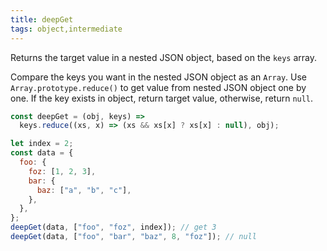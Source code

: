 ```yaml
---
title: deepGet
tags: object,intermediate
---
```


Returns the target value in a nested JSON object, based on the `keys` array.

Compare the keys you want in the nested JSON object as an `Array`.
Use `Array.prototype.reduce()` to get value from nested JSON object one by one.
If the key exists in object, return target value, otherwise, return `null`.

```js
const deepGet = (obj, keys) =>
  keys.reduce((xs, x) => (xs && xs[x] ? xs[x] : null), obj);
```

```js
let index = 2;
const data = {
  foo: {
    foz: [1, 2, 3],
    bar: {
      baz: ["a", "b", "c"],
    },
  },
};
deepGet(data, ["foo", "foz", index]); // get 3
deepGet(data, ["foo", "bar", "baz", 8, "foz"]); // null
```
